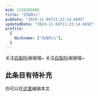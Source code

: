 ```yaml
---
mid: 1220265605
title: "白梨Rii"
pubDate: "2024-11-04T11:22:14.669Z"
updatedDate: "2024-11-04T11:22:14.669Z"
profile:
  {
    Nickname: ["白梨Rii"],
  }
---
```


关注[白梨Rii](https://space.bilibili.com/1220265605)谢谢喵~ 关注[白梨Rii](https://space.bilibili.com/1220265605)谢谢喵~

## 此条目有待补充
你可以在[这里](https://github.com/Yuhanawa/VTuber.ICU-Content/edit/master/v/白梨Rii/index.md)编辑本文
